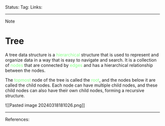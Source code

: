 Status: 
Tag:
Links:

---
> [!note] 
>  # Tree

A tree data structure is a <span style="color:#81fd83">hierarchical</span> structure that is used to represent and organize data in a way that is easy to navigate and search. It is a collection of <span style="color:#81fd83">nodes</span> that are connected by <span style="color:#81fd83">edges</span> and has a hierarchical relationship between the nodes. 

The <span style="color:#81fd83">topmost</span> node of the tree is called the <span style="color:#81fd83">root</span>, and the nodes below it are called the child nodes. Each node can have multiple child nodes, and these child nodes can also have their own child nodes, forming a recursive structure.

![[Pasted image 20240318181026.png]]

---
References: